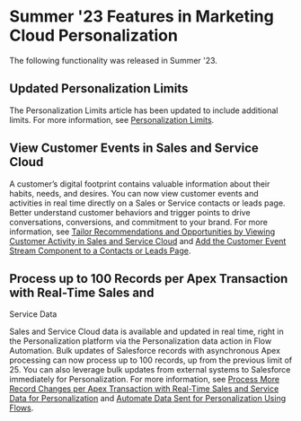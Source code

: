 

# Summer '23 Features in Marketing Cloud Personalization

The following functionality was released in Summer '23.

## Updated Personalization Limits

The Personalization Limits article has been updated to include additional
limits. For more information, see [Personalization
Limits](https://help.salesforce.com/s/articleView?id=sf.mc_pers_limits.htm&language=en_US&type=5
"Learn about the limits and capabilities in Marketing Cloud
Personalization.").

## View Customer Events in Sales and Service Cloud

A customer’s digital footprint contains valuable information about their
habits, needs, and desires. You can now view customer events and activities in
real time directly on a Sales or Service contacts or leads page. Better
understand customer behaviors and trigger points to drive conversations,
conversions, and commitment to your brand. For more information, see [Tailor
Recommendations and Opportunities by Viewing Customer Activity in Sales and
Service
Cloud](https://help.salesforce.com/s/articleView?id=sf.mc_rn_2023_summer_personalization_event_stream_component.htm&language=en_US&type=5)
and [Add the Customer Event Stream Component to a Contacts or Leads
Page](https://help.salesforce.com/s/articleView?id=sf.mc_pers_salesforce_sales_service_cloud_mgd_pkg_event_stream_add.htm&language=en_US&type=5
"Watch your customers interact with your business in real-time as well as view
historical activities right on a Contacts or Leads page with the event stream
component of the Personalization managed package. Events are based on the data
provided by the Interactions SDK or Sitemap. For custom events, you can view
event name, URL \(if applicable\), timestamp, and channel.").

## Process up to 100 Records per Apex Transaction with Real-Time Sales and
Service Data

Sales and Service Cloud data is available and updated in real time, right in
the Personalization platform via the Personalization data action in Flow
Automation. Bulk updates of Salesforce records with asynchronous Apex
processing can now process up to 100 records, up from the previous limit of
25. You can also leverage bulk updates from external systems to Salesforce
immediately for Personalization. For more information, see [Process More
Record Changes per Apex Transaction with Real-Time Sales and Service Data for
Personalization](https://help.salesforce.com/s/articleView?id=sf.mc_rn_2023_summer_personalization_data_action_enhancement.htm&language=en_US&type=5)
and [Automate Data Sent for Personalization Using
Flows](https://help.salesforce.com/s/articleView?id=sf.mc_pers_salesforce_sales_service_cloud_mgd_pkg_automate_data_w_flows.htm&language=en_US&type=5
"Automatically send data that is specific to a Named Individual Profile from
Sales or Service Cloud to Personalization.").

